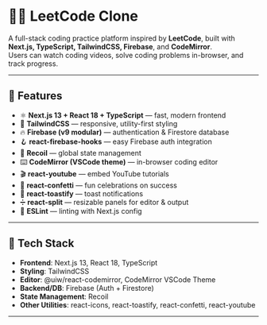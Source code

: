 # 🧑‍💻 LeetCode Clone

A full-stack coding practice platform inspired by **LeetCode**, built with **Next.js, TypeScript, TailwindCSS, Firebase**, and **CodeMirror**.  
Users can watch coding videos, solve coding problems in-browser, and track progress.

---

## 🚀 Features

- ⚛️ **Next.js 13 + React 18 + TypeScript** — fast, modern frontend
- 🎨 **TailwindCSS** — responsive, utility-first styling
- 🔥 **Firebase (v9 modular)** — authentication & Firestore database
- 🪝 **react-firebase-hooks** — easy Firebase auth integration
- 🧩 **Recoil** — global state management
- ⌨️ **CodeMirror (VSCode theme)** — in-browser coding editor
- 🎬 **react-youtube** — embed YouTube tutorials
- 🎉 **react-confetti** — fun celebrations on success
- 📢 **react-toastify** — toast notifications
- ➗ **react-split** — resizable panels for editor & output
- 🧪 **ESLint** — linting with Next.js config

---

## 🧱 Tech Stack

- **Frontend**: Next.js 13, React 18, TypeScript  
- **Styling**: TailwindCSS  
- **Editor**: @uiw/react-codemirror, CodeMirror VSCode Theme  
- **Backend/DB**: Firebase (Auth + Firestore)  
- **State Management**: Recoil  
- **Other Utilities**: react-icons, react-toastify, react-confetti, react-youtube  

---


